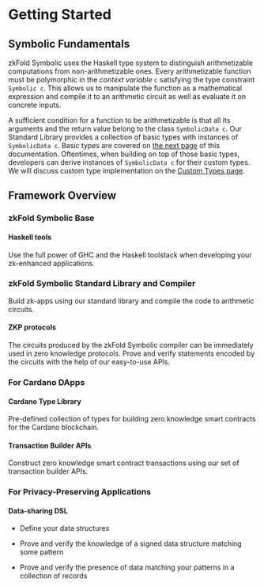 # Getting Started

## Symbolic Fundamentals

zkFold Symbolic uses the Haskell type system to distinguish arithmetizable computations from non-arithmetizable ones. Every arithmetizable function must be polymorphic in the _context variable_ `c` satisfying the type constraint `Symbolic c`. This allows us to manipulate the function as a mathematical expression and compile it to an arithmetic circuit as well as evaluate it on concrete inputs.

A sufficient condition for a function to be arithmetizable is that all its arguments and the return value belong to the class `SymbolicData c`. Our Standard Library provides a collection of basic types with instances of `SymbolicData c`. Basic types are covered on [the next page](basic-types.md) of this documentation. Oftentimes, when building on top of those basic types, developers can derive instances of `SymbolicData c` for their custom types. We will discuss custom type implementation on the [Custom Types page](custom-types.md).

## Framework Overview

### zkFold Symbolic Base
#### Haskell tools
Use the full power of GHC and the Haskell toolstack when developing your zk-enhanced applications.

### zkFold Symbolic Standard Library and Compiler
Build zk-apps using our standard library and compile the code to arithmetic circuits.

#### ZKP protocols
The circuits produced by the zkFold Symbolic compiler can be immediately used in zero knowledge protocols. Prove and verify statements encoded by the circuits with the help of our easy-to-use APIs.

### For Cardano DApps
#### Cardano Type Library
Pre-defined collection of types for building zero knowledge smart contracts for the Cardano blockchain.

#### Transaction Builder APIs
Construct zero knowledge smart contract transactions using our set of transaction builder APIs.

### For Privacy-Preserving Applications
#### Data-sharing DSL
- Define your data structures

- Prove and verify the knowledge of a signed data structure matching some pattern

- Prove and verify the presence of data matching your patterns in a collection of records